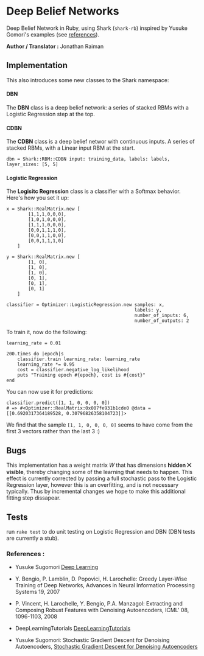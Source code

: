Deep Belief Networks
====================

Deep Belief Network in Ruby, using Shark (`shark-rb`) inspired by Yusuke Gomori's examples (see [references](#references-)).

**Author / Translator :** Jonathan Raiman


Implementation
--------------


This also introduces some new classes to the Shark namespace:

#### DBN

The **DBN** class is a deep belief network: a series of stacked RBMs with a Logistic Regression step at the top.


#### CDBN

The **CDBN** class is a deep belief networ with continuous inputs. A series of stacked RBMs, with a Linear input RBM at the start.


	dbn = Shark::RBM::CDBN input: training_data, labels: labels, layer_sizes: [5, 5]


#### Logistic Regression

The **Logisitc Regression** class is a classifier with a Softmax behavior. Here's how you set it up:


	x = Shark::RealMatrix.new [
	        [1,1,1,0,0,0],
	        [1,0,1,0,0,0],
	        [1,1,1,0,0,0],
	        [0,0,1,1,1,0],
	        [0,0,1,1,0,0],
	        [0,0,1,1,1,0]
	    ]

	y = Shark::RealMatrix.new [
	        [1, 0],
	        [1, 0],
	        [1, 0],
	        [0, 1],
	        [0, 1],
	        [0, 1]
	    ]

	classifier = Optimizer::LogisticRegression.new samples: x,
                                                   labels: y,
                                                   number_of_inputs: 6,
                                                   number_of_outputs: 2




To train it, now do the following:

	learning_rate = 0.01
	
	200.times do |epoch|s
	    classifier.train learning_rate: learning_rate
	    learning_rate *= 0.95
	    cost = classifier.negative_log_likelihood
	    puts "Training epoch #{epoch}, cost is #{cost}"
	end


You can now use it for predictions:

	classifier.predict([1, 1, 0, 0, 0, 0])
	# => #<Optimizer::RealMatrix:0x007fe931b1cde0 @data = [[0.6920317364189528, 0.30796826358104723]]>


We find that the sample `[1, 1, 0, 0, 0, 0]` seems to have come from the first 3 vectors rather than the last 3 :)






Bugs
----

This implementation has a weight matrix *W* that has dimensions **hidden ⨉ visible**, thereby changing some of the learning that needs to happen. This effect is currently corrected by passing a full stochastic pass to the Logistic Regression layer, however this is an overfitting, and is not necessary typically. Thus by incremental changes we hope to make this additional fitting step dissapear.



Tests
-----

run `rake test` to do unit testing on Logistic Regression and DBN (DBN tests are currently a stub).


### References :

  - Yusuke Sugomori
  [Deep Learning](https://github.com/yusugomori/DeepLearning)

  - Y. Bengio, P. Lamblin, D. Popovici, H. Larochelle: Greedy Layer-Wise
  Training of Deep Networks, Advances in Neural Information Processing
  Systems 19, 2007

  - P. Vincent, H. Larochelle, Y. Bengio, P.A. Manzagol: Extracting and
  Composing Robust Features with Denoising Autoencoders, ICML' 08, 1096-1103,
  2008

  - DeepLearningTutorials
  [DeepLearningTutorials](https://github.com/lisa-lab/DeepLearningTutorials)

  - Yusuke Sugomori: Stochastic Gradient Descent for Denoising Autoencoders,
  [Stochastic Gradient Descent for Denoising Autoencoders](http://yusugomori.com/docs/SGD_DA.pdf)